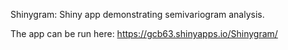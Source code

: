 Shinygram:  Shiny app demonstrating semivariogram analysis.

The app can be run here: https://gcb63.shinyapps.io/Shinygram/